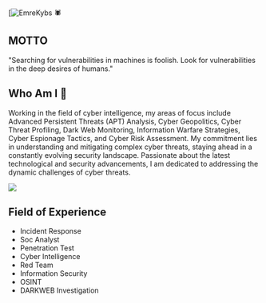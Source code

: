 [![EmreKybs](https://img.shields.io/badge/MadeBy-Emrekybs-red) 🕷️

## MOTTO
"Searching for vulnerabilities in machines is foolish. Look for vulnerabilities in the deep desires of humans."


## Who Am I 👤
Working in the field of cyber intelligence, my areas of focus include Advanced Persistent Threats (APT) Analysis, Cyber Geopolitics, 
Cyber Threat Profiling, Dark Web Monitoring, Information Warfare Strategies, Cyber Espionage Tactics, and Cyber Risk Assessment. 
My commitment lies in understanding and mitigating complex cyber threats, staying ahead in a constantly evolving security landscape. 
Passionate about the latest technological and security advancements, I am dedicated to addressing the dynamic challenges of cyber threats.

<img src="https://github.com/emrekybs/emrekybs/blob/main/Dracula%20Os.jpeg">

## Field of Experience
* Incident Response
* Soc Analyst
* Penetration Test
* Cyber Intelligence
* Red Team
* Information Security
* OSINT 
* DARKWEB Investigation
